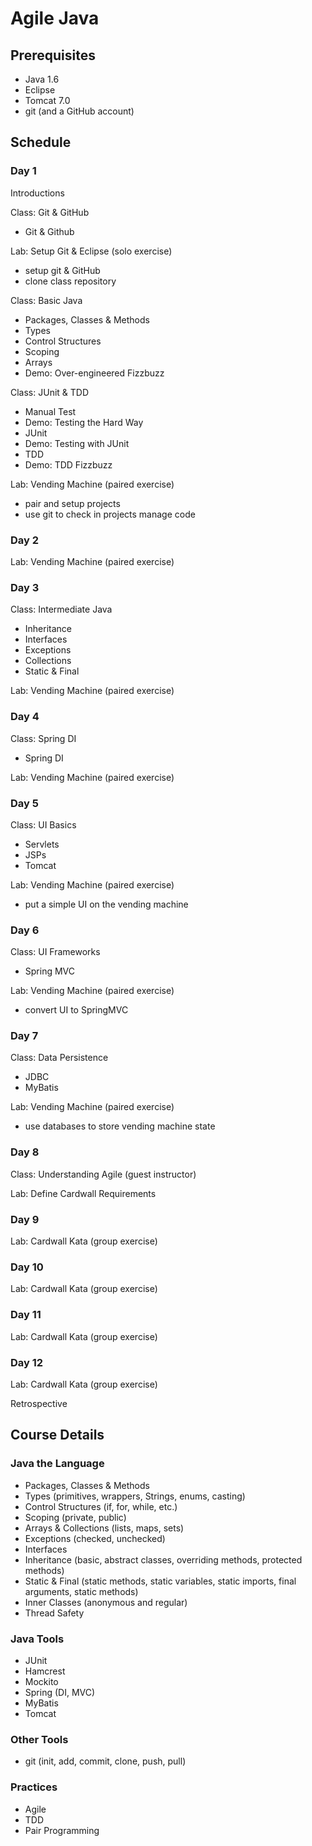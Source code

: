 Agile Java
==========

Prerequisites
-------------

  - Java 1.6  
  - Eclipse  
  - Tomcat 7.0
  - git (and a GitHub account)  

Schedule
--------

### Day 1

Introductions

Class: Git & GitHub

  - Git & Github

Lab: Setup Git & Eclipse (solo exercise)

  - setup git & GitHub
  - clone class repository

Class: Basic Java

  - Packages, Classes & Methods  
  - Types  
  - Control Structures
  - Scoping  
  - Arrays
  - Demo: Over-engineered Fizzbuzz

Class: JUnit & TDD

  - Manual Test
  - Demo: Testing the Hard Way
  - JUnit
  - Demo: Testing with JUnit
  - TDD
  - Demo: TDD Fizzbuzz

Lab: Vending Machine (paired exercise)

  - pair and setup projects
  - use git to check in projects manage code

### Day 2

Lab: Vending Machine (paired exercise)

### Day 3

Class: Intermediate Java

  - Inheritance
  - Interfaces
  - Exceptions
  - Collections
  - Static & Final

Lab: Vending Machine (paired exercise)

### Day 4

Class: Spring DI

  - Spring DI  

Lab: Vending Machine (paired exercise)

### Day 5

Class: UI Basics

  - Servlets  
  - JSPs  
  - Tomcat  

Lab: Vending Machine (paired exercise)

  - put a simple UI on the vending machine

### Day 6

Class: UI Frameworks

  - Spring MVC  

Lab: Vending Machine (paired exercise)

  - convert UI to SpringMVC

### Day 7 

Class: Data Persistence

  - JDBC  
  - MyBatis  

Lab: Vending Machine (paired exercise)

  - use databases to store vending machine state

### Day 8

Class: Understanding Agile (guest instructor)

Lab: Define Cardwall Requirements

### Day 9

Lab: Cardwall Kata (group exercise)

### Day 10

Lab: Cardwall Kata (group exercise)

### Day 11

Lab: Cardwall Kata (group exercise)

### Day 12

Lab: Cardwall Kata (group exercise)

Retrospective

Course Details
--------------

### Java the Language

- Packages, Classes & Methods
- Types (primitives, wrappers, Strings, enums, casting)
- Control Structures (if, for, while, etc.)
- Scoping (private, public)
- Arrays & Collections (lists, maps, sets)
- Exceptions (checked, unchecked)
- Interfaces
- Inheritance (basic, abstract classes, overriding methods, protected methods)
- Static & Final (static methods, static variables, static imports, final arguments, static methods)
- Inner Classes (anonymous and regular)
- Thread Safety

### Java Tools

- JUnit
- Hamcrest
- Mockito
- Spring (DI, MVC)
- MyBatis
- Tomcat

### Other Tools

- git (init, add, commit, clone, push, pull)

### Practices

- Agile
- TDD
- Pair Programming

